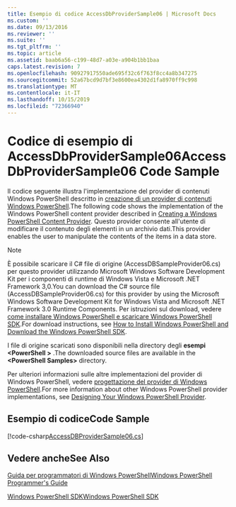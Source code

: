 ```yaml
---
title: Esempio di codice AccessDbProviderSample06 | Microsoft Docs
ms.custom: ''
ms.date: 09/13/2016
ms.reviewer: ''
ms.suite: ''
ms.tgt_pltfrm: ''
ms.topic: article
ms.assetid: baab6a56-c199-48d7-a03e-a904b1bb1baa
caps.latest.revision: 7
ms.openlocfilehash: 90927917550ade695f32c6f763f8cc4a8b347275
ms.sourcegitcommit: 52a67bcd9d7bf3e8600ea4302d1fa8970ff9c998
ms.translationtype: MT
ms.contentlocale: it-IT
ms.lasthandoff: 10/15/2019
ms.locfileid: "72366940"
---
```

# <a name="accessdbprovidersample06-code-sample"></a><span data-ttu-id="22b41-102">Codice di esempio di AccessDbProviderSample06</span><span class="sxs-lookup"><span data-stu-id="22b41-102">AccessDbProviderSample06 Code Sample</span></span>

<span data-ttu-id="22b41-103">Il codice seguente illustra l'implementazione del provider di contenuti Windows PowerShell descritto in [creazione di un provider di contenuti Windows PowerShell](./creating-a-windows-powershell-content-provider.md).</span><span class="sxs-lookup"><span data-stu-id="22b41-103">The following code shows the implementation of the Windows PowerShell content provider described in [Creating a Windows PowerShell Content Provider](./creating-a-windows-powershell-content-provider.md).</span></span> <span data-ttu-id="22b41-104">Questo provider consente all'utente di modificare il contenuto degli elementi in un archivio dati.</span><span class="sxs-lookup"><span data-stu-id="22b41-104">This provider enables the user to manipulate the contents of the items in a data store.</span></span>

> [!NOTE]
> <span data-ttu-id="22b41-105">È possibile scaricare il C# file di origine (AccessDBSampleProvider06.cs) per questo provider utilizzando Microsoft Windows Software Development Kit per i componenti di runtime di Windows Vista e Microsoft .NET Framework 3,0.</span><span class="sxs-lookup"><span data-stu-id="22b41-105">You can download the C# source file (AccessDBSampleProvider06.cs) for this provider by using the Microsoft Windows Software Development Kit for Windows Vista and Microsoft .NET Framework 3.0 Runtime Components.</span></span> <span data-ttu-id="22b41-106">Per istruzioni sul download, vedere [come installare Windows PowerShell e scaricare Windows PowerShell SDK](/powershell/developer/installing-the-windows-powershell-sdk).</span><span class="sxs-lookup"><span data-stu-id="22b41-106">For download instructions, see [How to Install Windows PowerShell and Download the Windows PowerShell SDK](/powershell/developer/installing-the-windows-powershell-sdk).</span></span>
>
> <span data-ttu-id="22b41-107">I file di origine scaricati sono disponibili nella directory degli **esempi \<PowerShell >** .</span><span class="sxs-lookup"><span data-stu-id="22b41-107">The downloaded source files are available in the **\<PowerShell Samples>** directory.</span></span>
>
> <span data-ttu-id="22b41-108">Per ulteriori informazioni sulle altre implementazioni del provider di Windows PowerShell, vedere [progettazione del provider di Windows PowerShell](./designing-your-windows-powershell-provider.md).</span><span class="sxs-lookup"><span data-stu-id="22b41-108">For more information about other Windows PowerShell provider implementations, see [Designing Your Windows PowerShell Provider](./designing-your-windows-powershell-provider.md).</span></span>

## <a name="code-sample"></a><span data-ttu-id="22b41-109">Esempio di codice</span><span class="sxs-lookup"><span data-stu-id="22b41-109">Code Sample</span></span>

[!code-csharp[AccessDBProviderSample06.cs](../../../../powershell-sdk-samples/SDK-2.0/csharp/AccessDBProviderSample06/AccessDBProviderSample06.cs#L11-L2399 "AccessDBProviderSample06.cs")]

## <a name="see-also"></a><span data-ttu-id="22b41-110">Vedere anche</span><span class="sxs-lookup"><span data-stu-id="22b41-110">See Also</span></span>

[<span data-ttu-id="22b41-111">Guida per programmatori di Windows PowerShell</span><span class="sxs-lookup"><span data-stu-id="22b41-111">Windows PowerShell Programmer's Guide</span></span>](./windows-powershell-programmer-s-guide.md)

[<span data-ttu-id="22b41-112">Windows PowerShell SDK</span><span class="sxs-lookup"><span data-stu-id="22b41-112">Windows PowerShell SDK</span></span>](../windows-powershell-reference.md)
